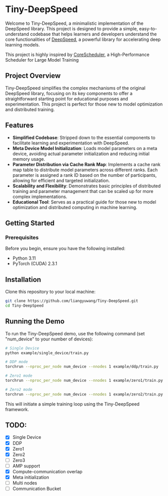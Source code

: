 # Tiny-DeepSpeed

Welcome to Tiny-DeepSpeed, a minimalistic implementation of the DeepSpeed library. This project is designed to provide a simple, easy-to-understand codebase that helps learners and developers understand the core functionalities of [DeepSpeed](https://github.com/microsoft/DeepSpeed), a powerful library for accelerating deep learning models.

This project is highly inspired by [CoreScheduler](https://github.com/TheCoreTeam/core_scheduler/), a High-Performance Scheduler for Large Model Training

## Project Overview

Tiny-DeepSpeed simplifies the complex mechanisms of the original DeepSpeed library, focusing on its key components to offer a straightforward starting point for educational purposes and experimentation. This project is perfect for those new to model optimization and distributed training.

## Features

- **Simplified Codebase**: Stripped down to the essential components to facilitate learning and experimentation with DeepSpeed.
- **Meta Device Model Initialization**: Loads model parameters on a meta device, avoiding actual parameter initialization and reducing initial memory usage.
- **Parameter Distribution via Cache Rank Map**: Implements a cache rank map table to distribute model parameters across different ranks. Each parameter is assigned a rank ID based on the number of participants, allowing for efficient and targeted initialization.
- **Scalability and Flexibility**: Demonstrates basic principles of distributed training and parameter management that can be scaled up for more complex implementations.
- **Educational Tool**: Serves as a practical guide for those new to model optimization and distributed computing in machine learning.

## Getting Started

### Prerequisites

Before you begin, ensure you have the following installed:

- Python 3.11
- PyTorch (CUDA) 2.3.1

## Installation

Clone this repository to your local machine:

```bash
git clone https://github.com/liangyuwang/Tiny-DeepSpeed.git
cd Tiny-DeepSpeed
```

## Running the Demo

To run the Tiny-DeepSpeed demo, use the following command (set "num_device" to your number of devices):

```bash
# Single Device
python example/single_device/train.py

# DDP mode
torchrun --nproc_per_node num_device --nnodes 1 example/ddp/train.py

# Zero1 mode
torchrun --nproc_per_node num_device --nnodes 1 example/zero1/train.py

# Zero2 mode
torchrun --nproc_per_node num_device --nnodes 1 example/zero2/train.py
```

This will initiate a simple training loop using the Tiny-DeepSpeed framework.

## TODO:

- [X] Single Device
- [X] DDP
- [X] Zero1
- [X] Zero2
- [ ] Zero3
- [ ] AMP support
- [X] Compute-communication overlap
- [X] Meta initialization
- [ ] Multi nodes
- [ ] Communication Bucket
